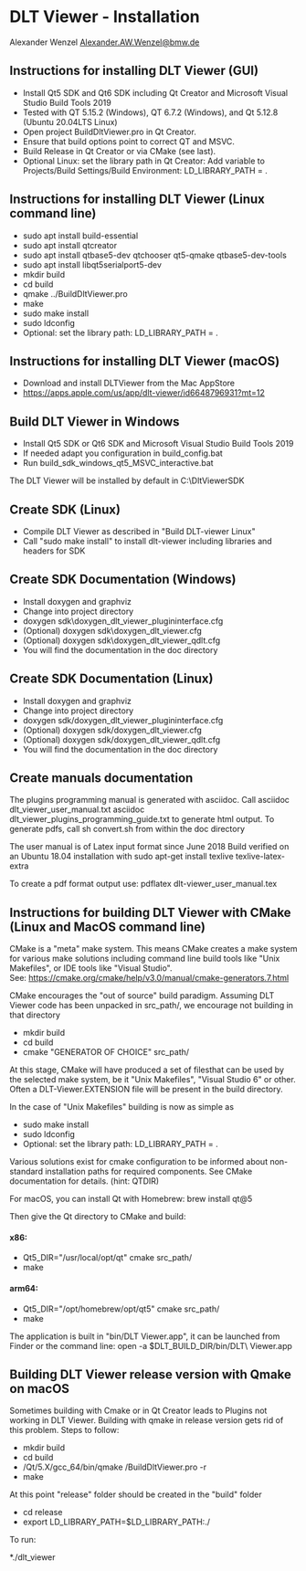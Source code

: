 # DLT Viewer - Installation

Alexander Wenzel <Alexander.AW.Wenzel@bmw.de>

## Instructions for installing DLT Viewer (GUI)

* Install Qt5 SDK and Qt6 SDK including Qt Creator and Microsoft Visual Studio Build Tools 2019
* Tested with QT 5.15.2 (Windows), QT 6.7.2 (Windows), and Qt 5.12.8 (Ubuntu 20.04LTS Linux)
* Open project BuildDltViewer.pro in Qt Creator.
* Ensure that build options point to correct QT and MSVC.
* Build Release in Qt Creator or via CMake (see last).
* Optional Linux: set the library path in Qt Creator: Add variable to Projects/Build Settings/Build Environment: LD_LIBRARY_PATH = .

## Instructions for installing DLT Viewer (Linux command line)

* sudo apt install build-essential
* sudo apt install qtcreator
* sudo apt install qtbase5-dev qtchooser qt5-qmake qtbase5-dev-tools
* sudo apt install libqt5serialport5-dev
* mkdir build
* cd build
* qmake ../BuildDltViewer.pro
* make
* sudo make install
* sudo ldconfig
* Optional: set the library path: LD_LIBRARY_PATH = .

## Instructions for installing DLT Viewer (macOS)

* Download and install DLTViewer from the Mac AppStore
* https://apps.apple.com/us/app/dlt-viewer/id6648796931?mt=12

## Build DLT Viewer in Windows

* Install Qt5 SDK or Qt6 SDK and Microsoft Visual Studio Build Tools 2019
* If needed adapt you configuration in build_config.bat
* Run build_sdk_windows_qt5_MSVC_interactive.bat

The DLT Viewer will be installed by default in C:\DltViewerSDK

## Create SDK (Linux)

* Compile DLT Viewer as described in "Build DLT-viewer Linux"
* Call "sudo make install" to install dlt-viewer including libraries and headers for SDK

## Create SDK Documentation (Windows)

* Install doxygen and graphviz
* Change into project directory
* doxygen sdk\doxygen_dlt_viewer_plugininterface.cfg
* (Optional) doxygen sdk\doxygen_dlt_viewer.cfg
* (Optional) doxygen sdk\doxygen_dlt_viewer_qdlt.cfg
* You will find the documentation in the doc directory

## Create SDK Documentation (Linux)

* Install doxygen and graphviz
* Change into project directory
* doxygen sdk/doxygen_dlt_viewer_plugininterface.cfg
* (Optional) doxygen sdk/doxygen_dlt_viewer.cfg
* (Optional) doxygen sdk/doxygen_dlt_viewer_qdlt.cfg
* You will find the documentation in the doc directory

## Create manuals documentation

The plugins programming manual is generated with asciidoc.
Call 
    asciidoc dlt_viewer_user_manual.txt
    asciidoc dlt_viewer_plugins_programming_guide.txt
to generate html output.
To generate pdfs, call
    sh convert.sh
from within the doc directory

The user manual is of Latex input format since June 2018
Build verified on an Ubuntu 18.04 installation with
sudo apt-get install texlive texlive-latex-extra

To create a pdf format output use:
pdflatex dlt-viewer_user_manual.tex

## Instructions for building DLT Viewer with CMake (Linux and MacOS command line)

CMake is a "meta" make system.  This means CMake creates a make system 
for various make solutions including command line build tools like
"Unix Makefiles", or IDE tools like "Visual Studio".  
See:  https://cmake.org/cmake/help/v3.0/manual/cmake-generators.7.html

CMake encourages the "out of source" build paradigm. Assuming DLT Viewer 
code has been unpacked in src_path/, we encourage not building in that directory

* mkdir build
* cd build
* cmake "GENERATOR OF CHOICE" src_path/

At this stage, CMake will have produced a set of filesthat can be used by the
selected make system, be it "Unix Makefiles", "Visual Studio 6" or  other.
Often a DLT-Viewer.EXTENSION file will be present in the build directory.

In the case of "Unix Makefiles" building is now as simple as

* sudo make install
* sudo ldconfig
* Optional: set the library path: LD_LIBRARY_PATH = .

Various solutions exist for cmake configuration to be informed about 
non-standard installation paths for required components.  See CMake
documentation for details. (hint: QTDIR)

For macOS, you can install Qt with Homebrew:
brew install qt@5

Then give the Qt directory to CMake and build:
#### x86:
* Qt5_DIR="/usr/local/opt/qt" cmake src_path/
* make
#### arm64:
* Qt5_DIR="/opt/homebrew/opt/qt5" cmake src_path/
* make

The application is built in "bin/DLT Viewer.app", it can be launched from Finder or the command line:
open -a $DLT_BUILD_DIR/bin/DLT\ Viewer.app

## Building DLT Viewer release version with Qmake on macOS

Sometimes building with Cmake or in Qt Creator leads to Plugins not working in  DLT Viewer.
Building with qmake in release version gets rid of this problem.
Steps to follow:

* mkdir build
* cd build
* <path to Qt folder>/Qt/5.X/gcc_64/bin/qmake <path to BuildDltViewer.pro>/BuildDltViewer.pro -r
* make

At this point "release" folder should be created in the "build" folder

* cd release
* export LD_LIBRARY_PATH=$LD_LIBRARY_PATH:./

To run:

*./dlt_viewer
